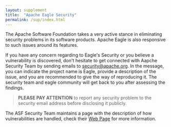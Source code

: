```yaml
---
layout: supplement
title:  "Apache Eagle Security" 
permalink: /sup/index.html
---
```


The Apache Software Foundation takes a very active stance in eliminating security problems in its software products. Apache Eagle is also responsive to such issues around its features. 

If you have any concern regarding to Eagle's Security or you believe a vulnerability is discovered, don't hesitate to get connected with Aapche Security Team by sending emails to [security@apache.org](mailto:security@apache.org). In the message, you can indicate the project name is Eagle, provide a description of the issue, and you are recommended to give the way of reproducing it. The security team and eagle community will get back to you after assessing the findings.

> **PLEASE PAY ATTENTION** to report any security problem to the security email address before disclosing it publicly.

The ASF Security Team maintains a page with the description of how vulnerabilities are handled, check their [Web Page](http://www.apache.org/security) for more information.